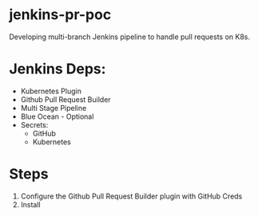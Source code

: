# jenkins-pr-poc
Developing multi-branch Jenkins pipeline to handle pull requests on K8s.

# Jenkins Deps:
- Kubernetes Plugin
- Github Pull Request Builder
- Multi Stage Pipeline
- Blue Ocean - Optional
- Secrets:
  - GitHub
  - Kubernetes

# Steps
1. Configure the Github Pull Request Builder plugin with GitHub Creds
2. Install